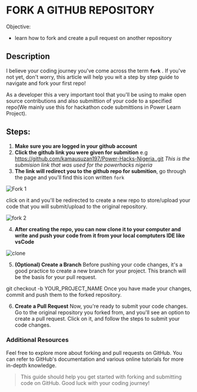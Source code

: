 # FORK A GITHUB REPOSITORY

Objective:

- learn how to fork and create a pull request on another repository

## Description

I believe your coding journey you've come across the term **`fork`** . If you've not yet, don't worry, this article will help you wit a step by step guide to navigate and fork your first repo!

As a developer this a very important tool that you'll be using to make open source contributions and also submittion of your code to a specified repo(We mainly use this for hackathon code submittions in Power Learn Project).

## Steps:

1. **Make sure you are logged in your github account**
2. **Click the github link you were given for submition** e.g https://github.com/kamausuzan197/Power-Hacks-Nigeria..git *This is the submision link that was used for the powerhacks nigeria*
3. **The link will redirect you to the github repo for submition**, go through the page and you'll find this icon written `fork`

![Fork 1](https://github.com/Ochiengsteven/Articles/assets/91716656/0c6a0c7a-f1be-459c-adee-48bac2c95fed)

click on it and you'll be redirected to create a new repo to store/upload your code that you will submit/upload to the original repository.

![fork 2](https://github.com/Ochiengsteven/Articles/assets/91716656/1ae7620b-3778-4f76-ba59-9fe6c7e9832d)

4. **After creating the repo, you can now clone it to your computer and write and push your code from it from your local comptuters IDE like vsCode**

![clone](https://github.com/Ochiengsteven/Articles/assets/91716656/cdf14387-21b9-4e07-9f49-cedede14957b)

5. **(Optional) Create a Branch**
Before pushing your code changes, it's a good practice to create a new branch for your project. This branch will be the basis for your pull request.

git checkout -b YOUR_PROJECT_NAME
Once you have made your changes, commit and push them to the forked repository.

6. **Create a Pull Request**
Now, you're ready to submit your code changes. Go to the original repository you forked from, and you'll see an option to create a pull request. Click on it, and follow the steps to submit your code changes.

### Additional Resources
Feel free to explore more about forking and pull requests on GitHub. You can refer to GitHub's documentation and various online tutorials for more in-depth knowledge.

>This guide should help you get started with forking and submitting code on GitHub. Good luck with your coding journey!
